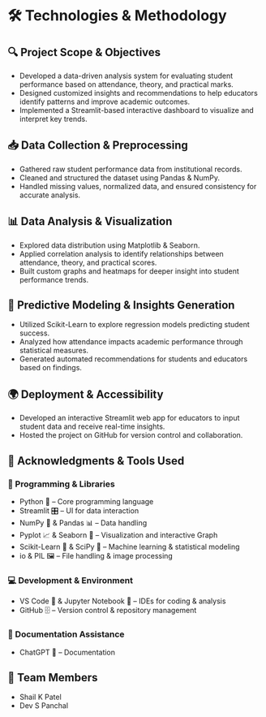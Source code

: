 # 🛠️ Technologies & Methodology

## 🔍 Project Scope & Objectives

* Developed a data-driven analysis system for evaluating student performance based on attendance, theory, and practical marks.
* Designed customized insights and recommendations to help educators identify patterns and improve academic outcomes.
* Implemented a Streamlit-based interactive dashboard to visualize and interpret key trends.

## 📥 Data Collection & Preprocessing

* Gathered raw student performance data from institutional records.
* Cleaned and structured the dataset using Pandas & NumPy.
* Handled missing values, normalized data, and ensured consistency for accurate analysis.

## 📊 Data Analysis & Visualization

* Explored data distribution using Matplotlib & Seaborn.
* Applied correlation analysis to identify relationships between attendance, theory, and practical scores.
* Built custom graphs and heatmaps for deeper insight into student performance trends.

## 🤖 Predictive Modeling & Insights Generation

* Utilized Scikit-Learn to explore regression models predicting student success.
* Analyzed how attendance impacts academic performance through statistical measures.
* Generated automated recommendations for students and educators based on findings.

## 🌍 Deployment & Accessibility

* Developed an interactive Streamlit web app for educators to input student data and receive real-time insights.
* Hosted the project on GitHub for version control and collaboration.

## 🤝 Acknowledgments & Tools Used

### 📌 Programming & Libraries

* Python 🐍 – Core programming language
* Streamlit 🎛️ – UI for data interaction
* NumPy 🔢 & Pandas 📊 – Data handling
* Pyplot 📈 & Seaborn 🎨 – Visualization and interactive Graph   
* Scikit-Learn 🤖 & SciPy 🔬 – Machine learning & statistical modeling
* io & PIL 🖼️ – File handling & image processing

### 💻 Development & Environment

* VS Code 📝 & Jupyter Notebook 📓 – IDEs for coding & analysis
* GitHub 🗄️ – Version control & repository management

### 🤖 Documentation Assistance

* ChatGPT 📝 – Documentation

## 👥 Team Members

* Shail K Patel
* Dev S Panchal
